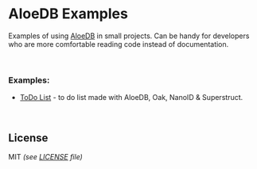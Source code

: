 # AloeDB Examples

Examples of using [AloeDB](https://github.com/Kirlovon/AloeDB) in small projects. Can be handy for developers who are more comfortable reading code instead of documentation.

<br>

### Examples:

* [ToDo List](https://github.com/Kirlovon/AloeDB/examples/todo) - to do list made with AloeDB, Oak, NanoID & Superstruct.

<br>


## License
MIT _(see [LICENSE](https://github.com/Kirlovon/AloeDB/blob/master/LICENSE) file)_
